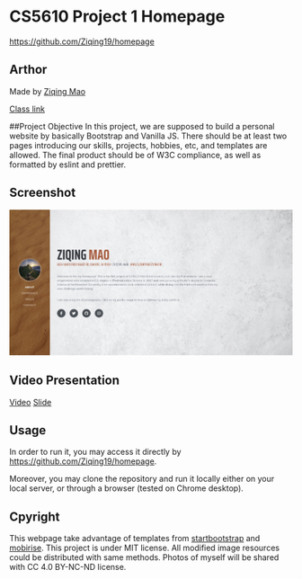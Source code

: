 # CS5610 Project 1 Homepage

https://github.com/Ziqing19/homepage

## Arthor
Made by [Ziqing Mao](https://github.com/Ziqing19/)

[Class link](https://johnguerra.co/classes/webDevelopment_spring_2021/)

##Project Objective
In this project, we are supposed to build a personal website by basically Bootstrap and Vanilla JS. 
There should be at least two pages introducing our skills, projects, hobbies, etc, and templates are allowed.
The final product should be of W3C compliance, as well as formatted by eslint and prettier.


## Screenshot
![Webpage Screenshot](./img/screenshot.jpg)

## Video Presentation
[Video](https://youtu.be/KD0-w4aDzK4)
[Slide](https://docs.google.com/presentation/d/1abM_neA-SMImUeESnNtoPW11ojbcUt33CKLgnNd9aQI/edit?usp=sharing)

## Usage
In order to run it, you may access it directly by https://github.com/Ziqing19/homepage. 

Moreover, you may clone the repository and run it locally either on your local server, or through a browser (tested on Chrome desktop).

## Cpyright
This webpage take advantage of templates from [startbootstrap](https://startbootstrap.com/theme/resume/) and [mobirise](https://mobirise.com/bootstrap-template/carousel-template.html).
This project is under MIT license. All modified image resources could be distributed with same methods. Photos of myself will be shared with CC 4.0 BY-NC-ND license.